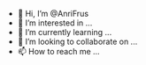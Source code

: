 - 👋 Hi, I’m @AnriFrus
- 👀 I’m interested in ...
- 🌱 I’m currently learning ...
- 💞️ I’m looking to collaborate on ...
- 📫 How to reach me ...

<!---
AnriFrus/AnriFrus is a ✨ special ✨ repository because its `README.md` (this file) appears on your GitHub profile.
You can click the Preview link to take a look at your changes.
--->
